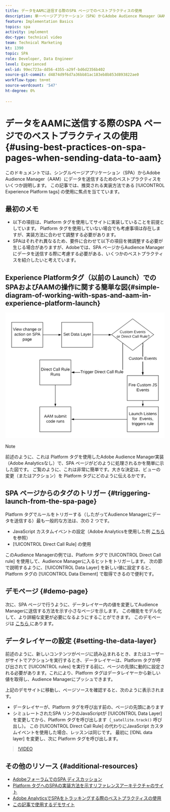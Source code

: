 ```yaml
---
title: データをAAMに送信する際のSPA ページでのベストプラクティスの使用
description: 単一ページアプリケーション（SPA）からAdobe Audience Manager（AAM）にデータを送信する際のベストプラクティスについて説明します。 この記事では、推奨される実装方法であるExperience Platformタグの使用に焦点を当てています。
feature: Implementation Basics
topics: spa
activity: implement
doc-type: technical video
team: Technical Marketing
kt: 1390
topic: SPA
role: Developer, Data Engineer
level: Experienced
exl-id: 99ec723a-dd56-4355-a29f-bd6d2356b402
source-git-commit: d4874d9f6d7a36bb81ac183eb8b853d893822ae0
workflow-type: tm+mt
source-wordcount: '547'
ht-degree: 0%

---
```


# データをAAMに送信する際のSPA ページでのベストプラクティスの使用 {#using-best-practices-on-spa-pages-when-sending-data-to-aam}

このドキュメントでは、シングルページアプリケーション（SPA）からAdobe Audience Manager（AAM）にデータを送信するためのベストプラクティスをいくつか説明します。 この記事では、推奨される実装方法である [!UICONTROL Experience Platform tags] の使用に焦点を当てています。

## 最初のメモ

* 以下の項目は、Platform タグを使用してサイトに実装していることを前提としています。 Platform タグを使用していない場合でも考慮事項は存在しますが、実装方法に合わせて調整する必要があります。
* SPAはそれぞれ異なるため、要件に合わせて以下の項目を微調整する必要が生じる場合がありますが、Adobeでは、SPA ページからAudience Managerにデータを送信する際に考慮する必要がある、いくつかのベストプラクティスを紹介したいと考えています。

## Experience Platformタグ（以前の Launch）でのSPAおよびAAMの操作に関する簡単な図{#simple-diagram-of-working-with-spas-and-aam-in-experience-platform-launch}

![ タグでの aam 用 spa](assets/spa_for_aam_in_launch.png)

>[!NOTE]
>前述のように、これは Platform タグを使用したAdobe Audience Manager実装（Adobe Analyticsなし）で、SPA ページがどのように処理されるかを簡単に示した図です。 ご覧のように、これは非常に簡単です。大きな決定は、ビューの変更（またはアクション）を Platform タグにどのように伝えるかです。

## SPA ページからのタグのトリガー {#triggering-launch-from-the-spa-page}

Platform タグでルールをトリガーする（したがってAudience Managerにデータを送信する）最も一般的な方法は、次の 2 つです。

* JavaScript カスタムイベントの設定（Adobe Analyticsを使用した例 [ こちら ](https://helpx.adobe.com/analytics/kt/using/spa-analytics-best-practices-feature-video-use.html) を参照）
* [!UICONTROL Direct Call Rule] の使用

このAudience Managerの例では、Platform タグで [!UICONTROL Direct Call rule] を使用して、Audience Managerに入るヒットをトリガーします。 次の節で説明するように、[!UICONTROL Data Layer] を新しい値に設定すると、Platform タグの [!UICONTROL Data Element] で取得できるので便利です。

## デモページ {#demo-page}

次に、SPA ページで行うように、データレイヤー内の値を変更してAudience Managerに送信する方法を示す小さなページを示します。 この機能をモデル化して、より詳細な変更が必要になるようにすることができます。 このデモページは [ こちら ](https://aam.enablementadobe.com/SPA-Launch.html) にあります。

## データレイヤーの設定 {#setting-the-data-layer}

前述のように、新しいコンテンツがページに読み込まれるとき、またはユーザーがサイトでアクションを実行するとき、データレイヤーは、Platform タグが呼び出されて [!UICONTROL rules] を実行する前に、ページの先頭に動的に設定される必要があります。これにより、Platform タグはデータレイヤーから新しい値を取得し、Audience Managerにプッシュできます。

上記のデモサイトに移動し、ページソースを確認すると、次のように表示されます。

* データレイヤーが、Platform タグを呼び出す前の、ページの先頭にあります
* シミュレートされたSPA リンクのJavaScriptが [!UICONTROL Data Layer] を変更してから、Platform タグを呼び出します（`_satellite.track()` 呼び出し）。 この [!UICONTROL Direct Call Rule] の代わりにJavaScript カスタムイベントを使用した場合、レッスンは同じです。 最初に [!DNL data layer] を変更し、次に Platform タグを呼び出します。

>[!VIDEO](https://video.tv.adobe.com/v/38109/?quality=12&captions=jpn)

## その他のリソース {#additional-resources}

* [AdobeフォーラムでのSPA ディスカッション ](https://forums.adobe.com/thread/2451022)
* [Platform タグへのSPAの実装方法を示すリファレンスアーキテクチャのサイト ](https://helpx.adobe.com/experience-manager/kt/integration/using/launch-reference-architecture-SPA-tutorial-implement.html)
* [Adobe AnalyticsでSPAをトラッキングする際のベストプラクティスの使用 ](https://helpx.adobe.com/analytics/kt/using/spa-analytics-best-practices-feature-video-use.html)
* [ この記事で使用するデモサイト ](https://aam.enablementadobe.com/SPA-Launch.html)
